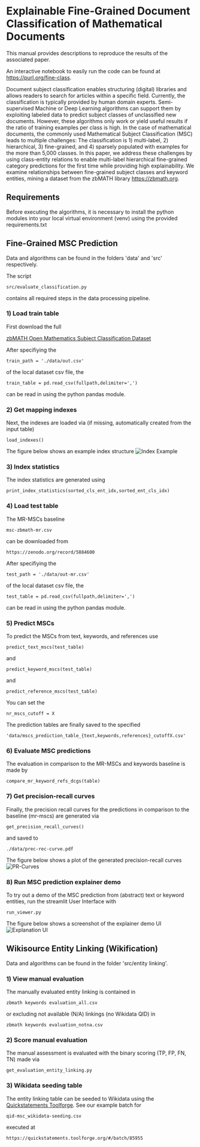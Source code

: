 # Explainable Fine-Grained Document Classification of Mathematical Documents

This manual provides descriptions to reproduce the results of the associated paper.

An interactive notebook to easily run the code can be found at https://purl.org/fine-class.

Document subject classification enables structuring (digital) libraries and allows readers to search for articles within a specific field.
Currently, the classification is typically provided by human domain experts.
Semi-supervised Machine or Deep Learning algorithms can support them by exploiting labeled data to predict subject classes of unclassified new documents.
However, these algorithms only work or yield useful results if the ratio of training examples per class is high.
In the case of mathematical documents, the commonly used Mathematical Subject Classification (MSC) leads to multiple challenges: The classification is 1) multi-label, 2) hierarchical, 3) fine-grained, and 4) sparsely populated with examples for the more than 5,000 classes.
In this paper, we address these challenges by using class-entity relations to enable multi-label hierarchical fine-grained category predictions for the first time while providing high explainability.
We examine relationships between fine-grained subject classes and keyword entities, mining a dataset from the zbMATH library https://zbmath.org.

## Requirements

Before executing the algorithms, it is necessary to install the python modules into your local virtual environment (venv) using the provided requirements.txt

## Fine-Grained MSC Prediction

Data and algorithms can be found in the folders 'data' and 'src' respectively.

The script
```
src/evaluate_classification.py
```
contains all required steps in the data processing pipeline.

### 1) Load train table

First download the full

[zbMATH Open Mathematics Subject Classification Dataset](https://zenodo.org/record/6448360)

After specifiying the
```
train_path = './data/out.csv'
```
of the local dataset csv file, the
```
train_table = pd.read_csv(fullpath,delimiter=',')
```
can be read in using the python pandas module.

### 2) Get mapping indexes

Next, the indexes are loaded via (if missing, automatically created from the input table)
```
load_indexes()
```
The figure below shows an example index structure
![Index Example](fig/index-example.png)

### 3) Index statistics

The index statistics are generated using
```
print_index_statistics(sorted_cls_ent_idx,sorted_ent_cls_idx)
```

### 4) Load test table

The MR-MSCs baseline
```
msc-zbmath-mr.csv
```
can be downloaded from
```
https://zenodo.org/record/5884600
```

After specifiying the
```
test_path = './data/out-mr.csv'
```
of the local dataset csv file, the
```
test_table = pd.read_csv(fullpath,delimiter=',')
```
can be read in using the python pandas module.

### 5) Predict MSCs

To predict the MSCs from text, keywords, and references use
```
predict_text_mscs(test_table)
```
and
```
predict_keyword_mscs(test_table)
```
and
```
predict_reference_mscs(test_table)
```
You can set the
```
nr_mscs_cutoff = X
```
The prediction tables are finally saved to the specified
```
'data/mscs_prediction_table_{text,keywords,references}_cutoffX.csv'
```

### 6) Evaluate MSC predictions

The evaluation in comparison to the MR-MSCs and keywords baseline is made by
```
compare_mr_keyword_refs_dcgs(table)
```

### 7) Get precision-recall curves

Finally, the precision recall curves for the predictions in comparison to the baseline (mr-mscs) are generated via
```
get_precision_recall_curves()
```
and saved to
```
./data/prec-rec-curve.pdf
```
The figure below shows a plot of the generated precision-recall curves
![PR-Curves](fig/prec-rec-curve.png)

### 8) Run MSC prediction explainer demo
To try out a demo of the MSC prediction from (abstract) text or keyword entities, run the streamlit User Interface with
```
run_viewer.py
```
The figure below shows a screenshot of the explainer demo UI
![Explanation UI](fig/explanation-UI.png)

## Wikisource Entity Linking (Wikification)

Data and algorithms can be found in the folder 'src/entity linking'.

### 1) View manual evaluation

The manually evaluated entity linking is contained in
```
zbmath keywords evaluation_all.csv
```
or excluding not available (N/A) linkings (no Wikidata QID) in
```
zbmath keywords evaluation_notna.csv
```

### 2) Score manual evaluation

The manual assessment is evaluated with the binary scoring (TP, FP, FN, TN) made via
```
get_evaluation_entity_linking.py
```

### 3) Wikidata seeding table

The entity linking table can be seeded to Wikidata using the
[Quickstatements Toolforge](https://quickstatements.toolforge.org).
See our example batch for
```
qid-msc_wikidata-seeding.csv
```
executed at
```
https://quickstatements.toolforge.org/#/batch/85955
```
